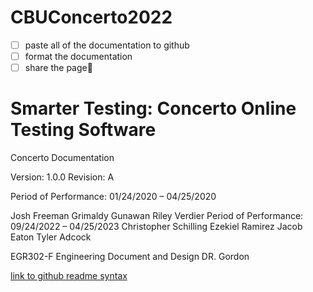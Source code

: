 # CBUConcerto2022

- [ ] paste all of the documentation to github
- [ ] format the documentation
- [ ] share the page:tada:

# Smarter Testing: Concerto Online Testing Software

Concerto Documentation

Version: 1.0.0
Revision: A

Period of Performance: 01/24/2020 – 04/25/2020

Josh Freeman
Grimaldy Gunawan
Riley Verdier
Period of Performance: 09/24/2022 – 04/25/2023
Christopher Schilling
Ezekiel Ramirez
Jacob Eaton
Tyler Adcock

EGR302-F Engineering Document and Design
DR. Gordon


[link to github readme syntax](https://docs.github.com/en/get-started/writing-on-github/getting-started-with-writing-and-formatting-on-github/basic-writing-and-formatting-syntax)
